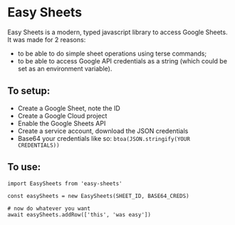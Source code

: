 # Easy Sheets

Easy Sheets is a modern, typed javascript library to access Google Sheets. It was made for 2 reasons:
- to be able to do simple sheet operations using terse commands;
- to be able to access Google API credentials as a string (which could be set as an environment variable).

## To setup:

- Create a Google Sheet, note the ID
- Create a Google Cloud project
- Enable the Google Sheets API
- Create a service account, download the JSON credentials
- Base64 your credentials like so: `btoa(JSON.stringify(YOUR CREDENTIALS))`


## To use:

```
import EasySheets from 'easy-sheets'

const easySheets = new EasySheets(SHEET_ID, BASE64_CREDS)

# now do whatever you want
await easySheets.addRow(['this', 'was easy'])
```